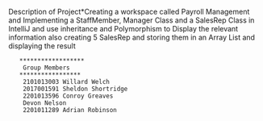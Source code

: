 Description of Project*Creating a workspace called Payroll Management and Implementing a StaffMember, Manager Class and a SalesRep Class in IntelliJ 
and use inheritance and Polymorphism to Display the relevant information
also creating 5 SalesRep and storing them in an Array List and displaying the result


       ******************
        Group Members
       *****************
        2101013003 Willard Welch
        2017001591 Sheldon Shortridge
        2201013596 Conroy Greaves
        Devon Nelson
        2201011289 Adrian Robinson

